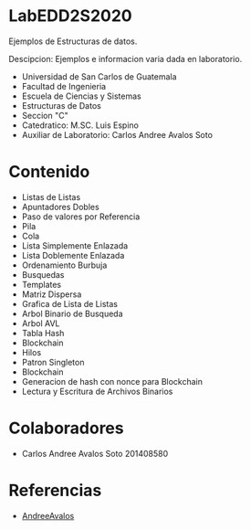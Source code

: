 # LabEDD2S2020
Ejemplos de Estructuras de datos.

Descipcion: Ejemplos e informacion varia dada en laboratorio.

* Universidad de San Carlos de Guatemala
* Facultad de Ingenieria
* Escuela de Ciencias y Sistemas
* Estructuras de Datos
* Seccion "C"
* Catedratico: M.SC. Luis Espino
* Auxiliar de Laboratorio: Carlos Andree Avalos Soto


# Contenido

* Listas de Listas
* Apuntadores Dobles 
* Paso de valores por Referencia
* Pila
* Cola
* Lista Simplemente Enlazada
* Lista Doblemente Enlazada
* Ordenamiento Burbuja
* Busquedas 
* Templates
* Matriz Dispersa
* Grafica de Lista de Listas
* Arbol Binario de Busqueda
* Arbol AVL
* Tabla Hash
* Blockchain
* Hilos
* Patron Singleton
* Blockchain
* Generacion de hash con nonce para Blockchain
* Lectura y Escritura de Archivos Binarios

# Colaboradores

* Carlos Andree Avalos Soto 201408580

# Referencias

* [AndreeAvalos](http://github.com/AndreeAvalos)
